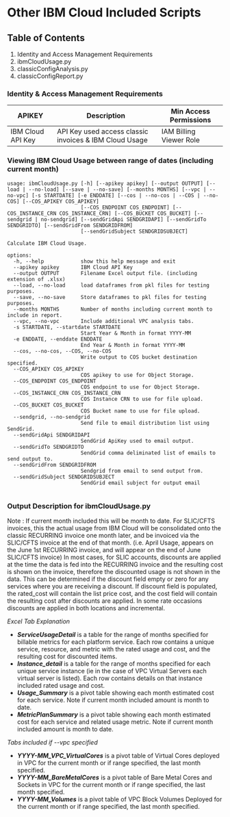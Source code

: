 # Other IBM Cloud Included Scripts

## Table of Contents
1. Identity and Access Management Requirements
3. ibmCloudUsage.py
4. classicConfigAnalysis.py
5. classicConfigReport.py

### Identity & Access Management Requirements
| APIKEY                                     | Description                                                     | Min Access Permissions
|--------------------------------------------|-----------------------------------------------------------------|----------------------
| IBM Cloud API Key                          | API Key used access classic invoices & IBM Cloud Usage          | IAM Billing Viewer Role


### Viewing IBM Cloud Usage between range of dates (including current month)

```bazaar
usage: ibmCloudUsage.py [-h] [--apikey apikey] [--output OUTPUT] [--load | --no-load] [--save | --no-save] [--months MONTHS] [--vpc | --no-vpc] [-s STARTDATE] [-e ENDDATE] [--cos | --no-cos | --COS | --no-COS] [--COS_APIKEY COS_APIKEY]
                        [--COS_ENDPOINT COS_ENDPOINT] [--COS_INSTANCE_CRN COS_INSTANCE_CRN] [--COS_BUCKET COS_BUCKET] [--sendgrid | no-sendgrid] [--sendGridApi SENDGRIDAPI] [--sendGridTo SENDGRIDTO] [--sendGridFrom SENDGRIDFROM]
                        [--sendGridSubject SENDGRIDSUBJECT]

Calculate IBM Cloud Usage.

options:
  -h, --help            show this help message and exit
  --apikey apikey       IBM Cloud API Key
  --output OUTPUT       Filename Excel output file. (including extension of .xlsx)
  --load, --no-load     load dataframes from pkl files for testing purposes.
  --save, --no-save     Store dataframes to pkl files for testing purposes.
  --months MONTHS       Number of months including current month to include in report.
  --vpc, --no-vpc       Include additional VPC analysis tabs.
  -s STARTDATE, --startdate STARTDATE
                        Start Year & Month in format YYYY-MM
  -e ENDDATE, --enddate ENDDATE
                        End Year & Month in format YYYY-MM
  --cos, --no-cos, --COS, --no-COS
                        Write output to COS bucket destination specified.
  --COS_APIKEY COS_APIKEY
                        COS apikey to use for Object Storage.
  --COS_ENDPOINT COS_ENDPOINT
                        COS endpoint to use for Object Storage.
  --COS_INSTANCE_CRN COS_INSTANCE_CRN
                        COS Instance CRN to use for file upload.
  --COS_BUCKET COS_BUCKET
                        COS Bucket name to use for file upload.
  --sendgrid, --no-sendgrid
                        Send file to email distribution list using SendGrid. 
  --sendGridApi SENDGRIDAPI
                        SendGrid ApiKey used to email output.
  --sendGridTo SENDGRIDTO
                        SendGrid comma deliminated list of emails to send output to.
  --sendGridFrom SENDGRIDFROM
                        Sendgrid from email to send output from.
  --sendGridSubject SENDGRIDSUBJECT
                        SendGrid email subject for output email


```
### Output Description for ibmCloudUsage.py
Note : If current month included this will be month to date.  For SLIC/CFTS invoices, this the actual usage from IBM Cloud will be consolidated onto the classic RECURRING invoice
one month later, and be invoiced via the SLIC/CFTS invoice at the end of that month.  (i.e. April Usage, appears on the June 1st RECURRING invoice, and will
appear on the end of June SLIC/CFTS invoice)  In most cases, for SLIC accounts, discounts are applied at the time the data is fed into the RECURRING
invoice and the resulting cost is shown on the invoice, therefore the discounted usage is not shown in the data.  This can be determined if the discount field empty or zero for
any services where you are receiving a discount.   If discount field is populated, the rated_cost will contain the list price cost, and the cost field will contain the resulting
cost after discounts are applied.   In some rate occasions discounts are applied in both locations and incremental.

*Excel Tab Explanation*
   - ***ServiceUsageDetail*** is a table for the range of months specified for billable metrics for each platform service.   Each row contains a unique service, resource, and metric with the rated usage and cost, and the resulting cost for discounted items.
   - ***Instance_detail*** is a table for the range of months specified for each unique service instance (ie in the case of VPC Virtual Servers each virtual server is listed).  Each row contains details on that instance included rated usage and cost.
   - ***Usage_Summary*** is a pivot table showing each month estimated cost for each service.  Note if current month included amount is month to date.
   - ***MetricPlanSummary*** is a pivot table showing each month estimated cost for each service and related usage metric.  Note if current month included amount is month to date.

*Tabs included if --vpc specified*
   - ***YYYY-MM_VPC_VirtualCores*** is a pivot table of Virtual Cores deployed in VPC for the current month or if range specified, the last month specified.
   - ***YYYY-MM_BareMetalCores*** is a pivot table of Bare Metal Cores and Sockets in VPC for the current month or if range specified, the last month specified.
   - ***YYYY-MM_Volumes*** is a pivot table of VPC Block Volumes Deployed for the current month or if range specified, the last month specified.
